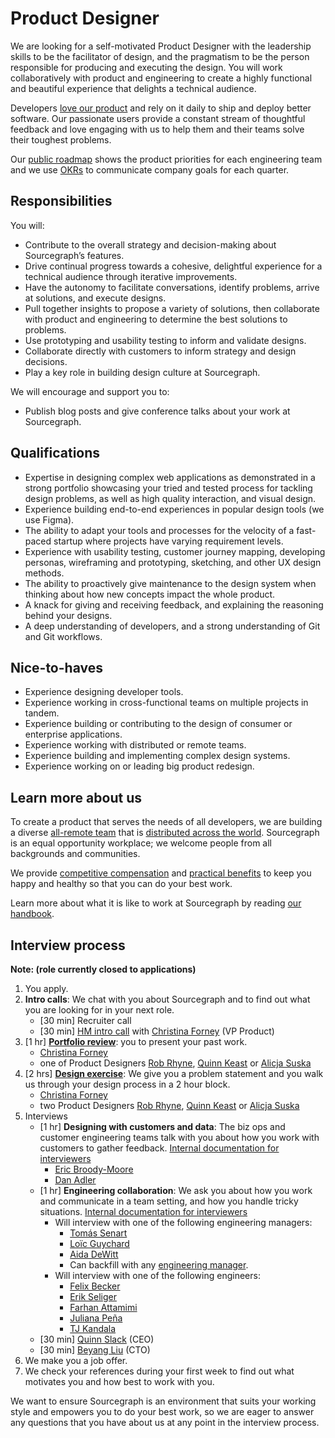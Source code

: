 # Product Designer

We are looking for a self-motivated Product Designer with the leadership skills to be the facilitator of design, and the pragmatism to be the person responsible for producing and executing the design. You will work collaboratively with product and engineering to create a highly functional and beautiful experience that delights a technical audience.

Developers [love our product](https://engineeringblog.yelp.com/2019/11/winning-the-hackathon-with-sourcegraph.html) and rely on it daily to ship and deploy better software. Our passionate users provide a constant stream of thoughtful feedback and love engaging with us to help them and their teams solve their toughest problems.

Our [public roadmap](https://docs.google.com/document/d/1cBsE9801DcBF9chZyMnxRdolqM_1c2pPyGQz15QAvYI/edit) shows the product priorities for each engineering team and we use [OKRs](https://about.sourcegraph.com/company/okrs) to communicate company goals for each quarter.

## Responsibilities

You will:

- Contribute to the overall strategy and decision-making about Sourcegraph’s features.
- Drive continual progress towards a cohesive, delightful experience for a technical audience through iterative improvements.
- Have the autonomy to facilitate conversations, identify problems, arrive at solutions, and execute designs.
- Pull together insights to propose a variety of solutions, then collaborate with product and engineering to determine the best solutions to problems.
- Use prototyping and usability testing to inform and validate designs.
- Collaborate directly with customers to inform strategy and design decisions.
- Play a key role in building design culture at Sourcegraph.

We will encourage and support you to:

- Publish blog posts and give conference talks about your work at Sourcegraph.

## Qualifications

- Expertise in designing complex web applications as demonstrated in a strong portfolio showcasing your tried and tested process for tackling design problems, as well as high quality interaction, and visual design.
- Experience building end-to-end experiences in popular design tools (we use Figma).
- The ability to adapt your tools and processes for the velocity of a fast-paced startup where projects have varying requirement levels.
- Experience with usability testing, customer journey mapping, developing personas, wireframing and prototyping, sketching, and other UX design methods.
- The ability to proactively give maintenance to the design system when thinking about how new concepts impact the whole product.
- A knack for giving and receiving feedback, and explaining the reasoning behind your designs.
- A deep understanding of developers, and a strong understanding of Git and Git workflows.

## Nice-to-haves

- Experience designing developer tools.
- Experience working in cross-functional teams on multiple projects in tandem.
- Experience building or contributing to the design of consumer or enterprise applications.
- Experience working with distributed or remote teams.
- Experience building and implementing complex design systems.
- Experience working on or leading big product redesign.

## Learn more about us

To create a product that serves the needs of all developers, we are building a diverse [all-remote team](../../../company/remote/index.md) that is [distributed across the world](../../../company/team/index.md). Sourcegraph is an equal opportunity workplace; we welcome people from all backgrounds and communities.

We provide [competitive compensation](../../people-ops/compensation.md) and [practical benefits](../../people-ops/benefits-and-perks.md) to keep you happy and healthy so that you can do your best work.

Learn more about what it is like to work at Sourcegraph by reading [our handbook](../../index.md).

## Interview process

**Note: (role currently closed to applications)**

1. You apply.
1. **Intro calls**: We chat with you about Sourcegraph and to find out what you are looking for in your next role.
   - [30 min] Recruiter call
   - [30 min] [HM intro call](./interviews/hm_intro_call.md) with [Christina Forney](../../../company/team/index.md#christina-forney-she-her) (VP Product)
1. [1 hr] **[Portfolio review](./interviews/pd_portfolio_review.md)**: you to present your past work.
   - [Christina Forney](../../../company/team/index.md#christina-forney-she-her)
   - one of Product Designers [Rob Rhyne](../../../company/team/index.md#rob-rhyne), [Quinn Keast](../../../company/team/index.md#quinn-keast-he-him) or [Alicja Suska](../../../company/team/index.md#alicja-suska-she-her)
1. [2 hrs] **[Design exercise](./interviews/pd_design_exercise.md)**: We give you a problem statement and you walk us through your design process in a 2 hour block.
   - [Christina Forney](../../../company/team/index.md#christina-forney-she-her)
   - two Product Designers [Rob Rhyne](../../../company/team/index.md#rob-rhyne), [Quinn Keast](../../../company/team/index.md#quinn-keast-he-him) or [Alicja Suska](../../../company/team/index.md#alicja-suska-she-her)
1. Interviews
   - [1 hr] **Designing with customers and data**: The biz ops and customer engineering teams talk with you about how you work with customers to gather feedback. [Internal documentation for interviewers](https://github.com/sourcegraph/interviews/blob/master/product/product-designer/customers-and-data.md)
      - [Eric Broody-Moore](../../../company/team/index.md#eric-brody-moore)
      - [Dan Adler](../../../company/team/index.md#dan-adler-he-him)
   - [1 hr] **Engineering collaboration**: We ask you about how you work and communicate in a team setting, and how you handle tricky situations. [Internal documentation for interviewers](https://github.com/sourcegraph/interviews/blob/master/product/product-designer/engineering-collaboration.md)
      - Will interview with one of the following engineering managers:
         - [Tomás Senart](../../../company/team/index.md#tomás-senart)
         - [Loïc Guychard](../../../company/team/index.md#loïc-guychard)
         - [Aida DeWitt](../../../company/team/index.md#aida-dewitt)
         - Can backfill with any [engineering manager](../../engineering/leadership/index.md#members).
      - Will interview with one of the following engineers:
         - [Felix Becker](../../../company/team/index.md#felix-becker)
         - [Erik Seliger](../../../company/team/index.md#erik-seliger)
         - [Farhan Attamimi](../../../company/team/index.md#farhan-attamimi)
         - [Juliana Peña](../../../company/team/index.md#juliana-peña-she-her)
         - [TJ Kandala](../../../company/team/index.md#tharuntej-kandala-he-him)
   - [30 min] [Quinn Slack](../../../company/team/index.md#quinn-slack) (CEO)
   - [30 min] [Beyang Liu](../../../company/team/index.md#beyang-liu) (CTO)
1. We make you a job offer.
1. We check your references during your first week to find out what motivates you and how best to work with you.

We want to ensure Sourcegraph is an environment that suits your working style and empowers you to do your best work, so we are eager to answer any questions that you have about us at any point in the interview process.
